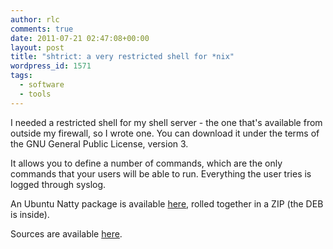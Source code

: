 ```yaml
---
author: rlc
comments: true
date: 2011-07-21 02:47:08+00:00
layout: post
title: "shtrict: a very restricted shell for *nix"
wordpress_id: 1571
tags:
  - software
  - tools
---
```


I needed a restricted shell for my shell server - the one that's available from outside my firewall, so I wrote one. You can download it under the terms of the GNU General Public License, version 3.

<!--more-->

It allows you to define a number of commands, which are the only commands that your users will be able to run. Everything the user tries is logged through syslog.

An Ubuntu Natty package is available [here](/assets/2011/07/shtrict-1.0.00.zip), rolled together in a ZIP (the DEB is inside).

Sources are available [here](/assets/2011/07/shtrict_1.0.00.tar.gz).

